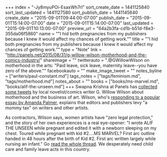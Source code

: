 +++
index = "-Jy8myuPOi-EsaxWh7rI"
sort_create_date = 1441125840
sort_last_updated = 1441127580
sort_publish_date = 1441145640
create_date = "2015-09-01T09:44:00-07:00"
publish_date = "2015-09-01T15:14:00-07:00"
date = "2015-09-01T15:14:00-07:00"
last_updated = "2015-09-01T10:13:00-07:00"
preview_url = "64a2b3fa-cd1b-b51d-f8e3-355da06f5860"
name = "\"I hid both pregnancies from my publishers because I knew it would affect my chances of getting work.\""
title = "\"I hid both pregnancies from my publishers because I knew it would affect my chances of getting work.\""
type = "Note"
link = "http://panels.net/2015/08/31/g-willow-wilson-motherhood-and-the-comics-industry/"
shareimage = ""
twitterauto = ".@GWillowWilson on motherhood in the arts: \"Paid leave, sick leave, maternity leave--you have zero of the above.\""
facebookauto = ""
make_image_tweet = ""
notes_byline = ["writers/paul-constant.md"]
tags_notes = ["tags/feminism.md", "tags/motherhood.md"]
notes_about = ""
books = ["books/ms-marvel.md", "books/alif-the-unseen.md"]
+++
Swapna Krishna at Panels has [collected some tweets](http://panels.net/2015/08/31/g-willow-wilson-motherhood-and-the-comics-industry/) by local novelist/comics writer G. Willow Wilson about motherhood and the business of art. Wilson, who's [responding to a popular essay by Amanda Palmer](https://medium.com/@amandapalmer/no-i-am-not-crowdfunding-this-baby-an-open-letter-to-a-worried-fan-9ca75cb0f938), explains that editors and publishers levy "a mommy tax" on writers and other artists. 

As contractors, Wilson says, women artists have "zero legal protection," and the story of her own experiences is a real eye-opener: "I wrote ALIF THE UNSEEN while pregnant and edited it with a newborn sleeping on my chest. Toured while pregnant with kid #2....MS MARVEL? First arc outline handed in 48 hours after the birth of Kid #2. First arc written largely while nursing an infant." Go [read the whole thread](http://panels.net/2015/08/31/g-willow-wilson-motherhood-and-the-comics-industry/). We desperately need child care and family leave acts in this country.
